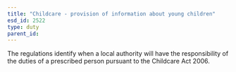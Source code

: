 ```yaml
---
title: "Childcare - provision of information about young children"
esd_id: 2522
type: duty
parent_id:  
---
```


The regulations identify when a local authority will have the responsibility of the duties of a prescribed person pursuant to the Childcare Act 2006.

